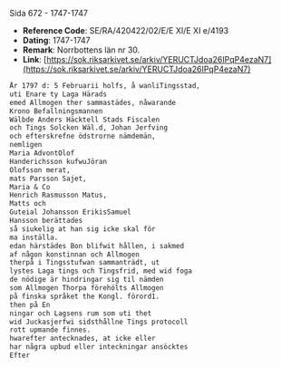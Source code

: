 Sida 672 - 1747-1747

- **Reference Code**: SE/RA/420422/02/E/E XI/E XI e/4193
- **Dating**: 1747-1747
- **Remark**: Norrbottens län nr 30.
- **Link**: [https://sok.riksarkivet.se/arkiv/YERUCTJdoa26IPqP4ezaN7](https://sok.riksarkivet.se/arkiv/YERUCTJdoa26IPqP4ezaN7)

```txt linenums="1"
År 1797 d: 5 Februarii holfs, å wanliTingsstad,
uti Enare ty Laga Härads
emed Allmogen ther sammastädes, nåwarande
Krono Befallningsmannen
Wälbde Anders Häcktell Stads Fiscalen
och Tings Solcken Wäl.d, Johan Jerfving
och efterskrefne ödstrorne nämdemän,
nemligen
Maria AdvontOlof
Handerichsson kufwuJöran
Olofsson merat,
mats Parsson Sajet,
Maria & Co
Henrich Rasmusson Matus,
Matts och
Guteial Johansson ErikisSamuel
Hansson berättades
så siukelig at han sig icke skal för
ma inställa.
edan härstädes Bon blifwit hållen, i sakmed
af någon konstinnan och Allmogen
therpå i Tingsstufwan sammanträdt, ut
lystes Laga tings och Tingsfrid, med wid foga
de nödige är hindringar sig til nämden
som Allmogen Thorpa förehölts Allmogen
på finska språket the Kongl. förord1.
then på En
ningar och Lagsens rum som uti thet
wid Juckasjerfwi sidsthållne Tings protocoll
rott upmande finnes.
hwarefter antecknades, at icke eller
har några upbud eller inteckningar ansöcktes
Efter
```
